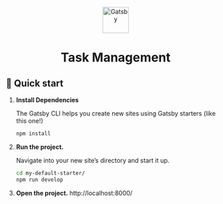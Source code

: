 <p align="center">
  <a href="https://next.gatsbyjs.org">
    <img alt="Gatsby" src="https://www.gatsbyjs.org/monogram.svg" width="60" />
  </a>
</p>
<h1 align="center">
  Task Management
</h1>

## 🚀 Quick start

1.  **Install Dependencies**

    The Gatsby CLI helps you create new sites using Gatsby starters (like this one!)

    ```sh
    npm install
    ```
3.  **Run the project.**

    Navigate into your new site’s directory and start it up.

    ```sh
    cd my-default-starter/
    npm run develop
    ```
4.  **Open the project.**
    http://localhost:8000/